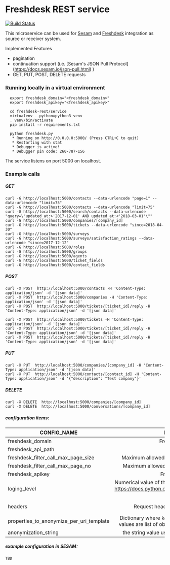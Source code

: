 # Freshdesk REST service
[![Build Status](https://travis-ci.org/sesam-community/freshdesk-rest.svg?branch=master)](https://travis-ci.org/sesam-community/freshdesk-rest)


This microservice can be used for [Sesam](https://docs.sesam.io/index.html) and [Freshdesk](https://developers.freshdesk.com/api/) integration as source or receiver system.

Implemented Features
* pagination
* continuation support (i.e. [Sesam's JSON Pull Protocol] (https://docs.sesam.io/json-pull.html)  )
* GET, PUT, POST, DELETE requests




### Running locally in a virtual environment
```
  export freshdesk_domain="<freshdesk_domain>"
  export freshdesk_apikey="<freshdesk_apikey>"

  cd freshdesk-rest/service
  virtualenv --python=python3 venv
  . venv/bin/activate
  pip install -r requirements.txt

  python freshdesk.py
   * Running on http://0.0.0.0:5000/ (Press CTRL+C to quit)
   * Restarting with stat
   * Debugger is active!
   * Debugger pin code: 260-787-156
```

The service listens on port 5000 on localhost.
### Example calls

##### GET
```
curl -G http://localhost:5000/contacts --data-urlencode "page=1" --data-urlencode "limit=75"
curl -G http://localhost:5000/contacts --data-urlencode "limit=75"
curl -G http://localhost:5000/search/contacts --data-urlencode "query=\"updated_at:>'2017-12-01' AND updated_at:<'2018-03-01'\""
curl -G http://localhost:5000/companies/[company_id]
curl -G http://localhost:5000/tickets --data-urlencode "since=2018-04-30"
curl -G http://localhost:5000/surveys
curl -G http://localhost:5000/surveys/satisfaction_ratings --data-urlencode "since=2017-12-12"
curl -G http://localhost:5000/roles
curl -G http://localhost:5000/groups
curl -G http://localhost:5000/agents
curl -G http://localhost:5000/ticket_fields
curl -G http://localhost:5000/contact_fields
```
##### POST
```
curl -X POST  http://localhost:5000/contacts -H 'Content-Type: application/json' -d '[json data]'
curl -X POST  http://localhost:5000/companies -H 'Content-Type: application/json' -d '[json data]'
curl -X POST  http://localhost:5000/tickets/[ticket_id]/reply -H 'Content-Type: application/json' -d '[json data]'

curl -X POST  http://localhost:5000/tickets -H 'Content-Type: application/json' -d '[json data]'
curl -X POST  http://localhost:5000/tickets/[ticket_id]/reply -H 'Content-Type: application/json' -d '[json data]'
curl -X POST  http://localhost:5000/tickets/[ticket_id]/reply -H 'Content-Type: application/json' -d '[json data]'
```
#####  PUT
```
curl -X PUT  http://localhost:5000/companies/[company_id] -H 'Content-Type: application/json' -d '[json data]'
curl -X PUT  http://localhost:5000/contacts/[contact_id] -H 'Content-Type: application/json' -d '{"description": "Test company"}'
```

##### DELETE
```
curl -X DELETE  http://localhost:5000/companies/[company_id]
curl -X DELETE  http://localhost:5000/conversations/[company_id]
```


##### configuration items:
| CONFIG_NAME        | DESCRIPTION           | IS_REQUIRED  |DEFAULT_VALUE|
| -------------------|:---------------------:|:------------:|:-----------:|
| freshdesk_domain | Freshdesk domain  | yes | n/a |
| freshdesk_api_path | path for API | no | /api/v2/ |
| freshdesk_filter_call_max_page_size | Maximum allowed number of entities in a filter call | no | 30 |
| freshdesk_filter_call_max_page_no | Maximum allowed number of pages in a filter call | no | 10 |
| freshdesk_apikey | Freshdesk apikey | yes | n/a |
| loging_level | Numerical value of the logging level for the service (see https://docs.python.org/2/library/logging.html#logging-levels) | no | 20 |
| headers | Request headers for freshdesk API calls | no | {'Content-Type':'application/json'} |
| properties_to_anonymize_per_uri_template | Dictionary where key are API calls URI template and values are list of object properties to be anonymized | no | {} |
| anonymization_string | the string value used for anonymization of values | no | * |

##### example configuration in SESAM:

```
TBD
```
